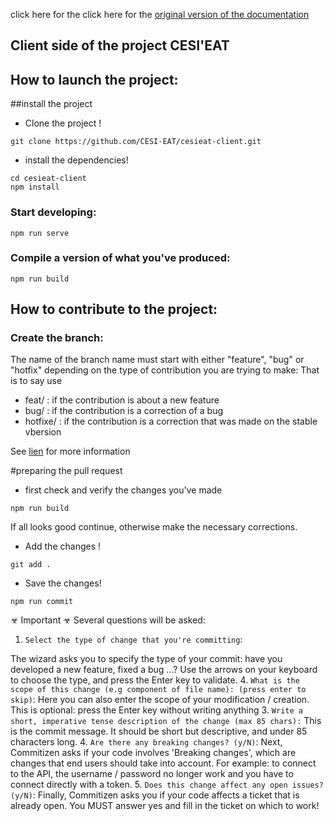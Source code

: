  click here for the click here for the [original version of the documentation](docs/README.md)
 
## Client side of the project  CESI'EAT

## How to launch the project:

##install the project


- Clone the project !
```
git clone https://github.com/CESI-EAT/cesieat-client.git
```

- install the dependencies!
```
cd cesieat-client
npm install
```

### Start developing:
```
npm run serve
```

### Compile a version of what you've produced:
```
npm run build
```

## How to contribute to the project:

### Create the branch:

The name of the branch name must start with either "feature", "bug" or "hotfix" depending on the type of contribution you are trying to make: That is to say use 

 - feat/ : if the contribution is about a new feature
 - bug/ :  if the contribution is a correction of a bug
 - hotfixe/ : if the contribution is a correction  that was made on the stable vbersion

 
 See [lien](https://gist.github.com/digitaljhelms/4287848) for more information

#preparing the pull request

- first check and verify the changes you've made

```
npm run build

```
If all looks good continue, otherwise make the necessary corrections.

-  Add the changes !
```
git add .
```
- Save the changes!
```
npm run commit 
```
☣ Important ☣
Several questions will be asked:

1. ``Select the type of change that you're committing``:

The wizard asks you to specify the type of your commit: have you developed a new feature, fixed a bug ...? Use the arrows on your keyboard to choose the type, and press the Enter key to validate.
4. ``What is the scope of this change (e.g component of file name): (press enter to skip)``:
Here you can also enter the scope of your modification / creation. This is optional: press the Enter key without writing anything 
3. ``Write a short, imperative tense description of the change (max 85 chars):``
This is the commit message. It should be short but descriptive, and under 85 characters long.
4. ``Are there any breaking changes? (y/N)``:
Next, Commitizen asks if your code involves 'Breaking changes', which are changes that end users should take into account. For example: to connect to the API, the username / password no longer work and you have to connect directly with a token.
5. ``Does this change affect any open issues? (y/N)``:
Finally, Commitizen asks you if your code affects a ticket that is already open. You MUST answer yes and fill in the ticket on which to work!








